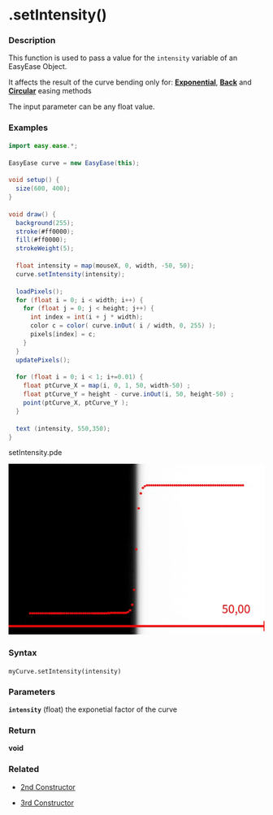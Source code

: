 # .setIntensity()


### Description 

This function is used to pass a value for the   ```intensity``` variable of an EasyEase Object.

It affects the result of the curve bending only for: [**Exponential**](../methods.md#exponential-easing), [**Back**](../methods.md#back-easing) and [**Circular**](../methods.md#circular-easing) easing methods

The input parameter can be any float value.

<!-- it is suggested to consult [this table](#intesity-table) -->

 
### Examples

```java
import easy.ease.*;

EasyEase curve = new EasyEase(this);

void setup() {
  size(600, 400);
}

void draw() {
  background(255);
  stroke(#ff0000);
  fill(#ff0000);
  strokeWeight(5);
  
  float intensity = map(mouseX, 0, width, -50, 50);
  curve.setIntensity(intensity);

  loadPixels();
  for (float i = 0; i < width; i++) {
    for (float j = 0; j < height; j++) {
      int index = int(i + j * width);
      color c = color( curve.inOut( i / width, 0, 255) );
      pixels[index] = c;
    }
  }
  updatePixels();

  for (float i = 0; i < 1; i+=0.01) {
    float ptCurve_X = map(i, 0, 1, 50, width-50) ;
    float ptCurve_Y = height - curve.inOut(i, 50, height-50) ;
    point(ptCurve_X, ptCurve_Y );
  }

  text (intensity, 550,350);
}

```



<div class="exampleWindow">
  <div class="title">
      <div class="dot red"></div>
      <div class="dot amber"></div>
      <div class="dot green"></div>
      <p >setIntensity.pde</p>
  </div>

![.in()](../images/tools/setIntensity.gif)

</div>


<!-- ### Intesity table -->


### Syntax

```myCurve.setIntensity(intensity) ```

### Parameters

**```intensity```** (float)  the exponetial factor of the curve 


### Return

**void**


### Related

- [2nd Constructor](../constructors.md#constructor-2-with-exponential-intensity)

- [3rd Constructor](../constructors.md#constructor-3-with-exponential-intensity-and-time-related-parameters)


